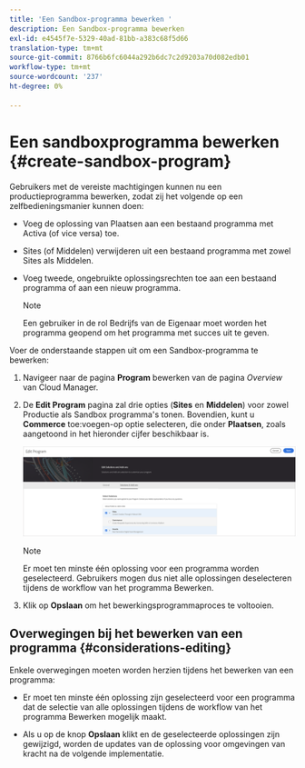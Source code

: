 ```yaml
---
title: 'Een Sandbox-programma bewerken '
description: Een Sandbox-programma bewerken
exl-id: e4545f7e-5329-40ad-81bb-a383c68f5d66
translation-type: tm+mt
source-git-commit: 8766b6fc6044a292b6dc7c2d9203a70d082edb01
workflow-type: tm+mt
source-wordcount: '237'
ht-degree: 0%

---
```


# Een sandboxprogramma bewerken {#create-sandbox-program}

Gebruikers met de vereiste machtigingen kunnen nu een productieprogramma bewerken, zodat zij het volgende op een zelfbedieningsmanier kunnen doen:

* Voeg de oplossing van Plaatsen aan een bestaand programma met Activa (of vice versa) toe.
* Sites (of Middelen) verwijderen uit een bestaand programma met zowel Sites als Middelen.
* Voeg tweede, ongebruikte oplossingsrechten toe aan een bestaand programma of aan een nieuw programma.

   >[!NOTE]
   >Een gebruiker in de rol Bedrijfs van de Eigenaar moet worden het programma geopend om het programma met succes uit te geven.

Voer de onderstaande stappen uit om een Sandbox-programma te bewerken:

1. Navigeer naar de pagina **Program** bewerken van de pagina *Overview* van Cloud Manager.

1. De **Edit Program** pagina zal drie opties (**Sites** en **Middelen**) voor zowel Productie als Sandbox programma&#39;s tonen. Bovendien, kunt u **Commerce** toe:voegen-op optie selecteren, die onder **Plaatsen**, zoals aangetoond in het hieronder cijfer beschikbaar is.

   ![](assets/edit-prg.png)

   >[!NOTE]
   >Er moet ten minste één oplossing voor een programma worden geselecteerd. Gebruikers mogen dus niet alle oplossingen deselecteren tijdens de workflow van het programma Bewerken.

1. Klik op **Opslaan** om het bewerkingsprogrammaproces te voltooien.


## Overwegingen bij het bewerken van een programma {#considerations-editing}

Enkele overwegingen moeten worden herzien tijdens het bewerken van een programma:

* Er moet ten minste één oplossing zijn geselecteerd voor een programma dat de selectie van alle oplossingen tijdens de workflow van het programma Bewerken mogelijk maakt.

* Als u op de knop **Opslaan** klikt en de geselecteerde oplossingen zijn gewijzigd, worden de updates van de oplossing voor omgevingen van kracht na de volgende implementatie.
